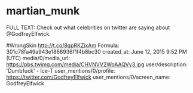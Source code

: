 # martian_munk

FULL TEXT: Check out what celebrities on twitter are saying about @GodfreyElfwick.

#WrongSkin http://t.co/8qpRKZixAm
Formula: 301c78fa49a943e1868936f1f4b8bc30
created_at: June 12, 2015 9:52 PM (UTC)
media/0/media_url: https://pbs.twimg.com/media/CHVNVV2WoAAQVy3.jpg
user/description: 'Dumbfuck' - Ice-T
user_mentions/0/profile: https://twitter.com/GodfreyElfwick
user_mentions/0/screen_name: GodfreyElfwick